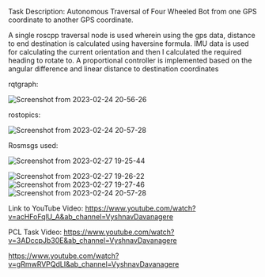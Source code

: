 
Task Description:
Autonomous Traversal of Four Wheeled Bot from one GPS coordinate to another GPS coordinate.

A single roscpp traversal node is used wherein using the gps data, distance to end destination is calculated using haversine formula. IMU data is used for calculating the current orientation and then I calculated the required heading to rotate to. A proportional controller is implemented based on the angular difference and linear distance to destination coordinates

rqtgraph:

![Screenshot from 2023-02-24 20-56-26](https://user-images.githubusercontent.com/96124935/221219255-bf6888cf-b80c-44fa-aaa8-742839b9716b.png)

rostopics:

![Screenshot from 2023-02-24 20-57-28](https://user-images.githubusercontent.com/96124935/221219338-1cfa2f70-4279-49ca-8f81-e6946bbe22df.png)

Rosmsgs used:

![Screenshot from 2023-02-27 19-25-44](https://user-images.githubusercontent.com/96124935/221584013-ab80217b-aeea-4eb3-940e-8d3fb9dc76ca.png)

![Screenshot from 2023-02-27 19-26-22](https://user-images.githubusercontent.com/96124935/221584019-5f41443d-181c-45f3-928f-2c46558d912b.png)
![Screenshot from 2023-02-27 19-27-46](https://user-images.githubusercontent.com/96124935/221584030-268cf7d3-cf51-442a-b158-e923248c188a.png)
![Screenshot from 2023-02-24 20-57-28](https://user-images.githubusercontent.com/96124935/221583944-17e260b8-9f6b-43c0-b527-d60ee4bb48ce.png)

Link to YouTube Video:
https://www.youtube.com/watch?v=acHFoFqlU_A&ab_channel=VyshnavDavanagere

PCL Task Video:
https://www.youtube.com/watch?v=3ADccpJb30E&ab_channel=VyshnavDavanagere

https://www.youtube.com/watch?v=gRmwRVPQdLI&ab_channel=VyshnavDavanagere
